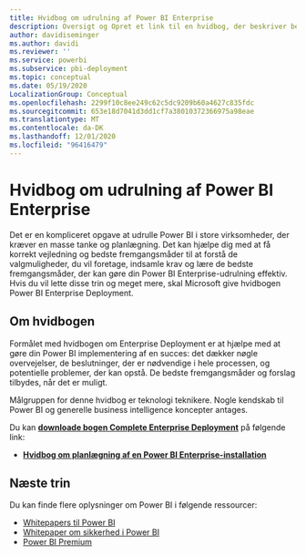```yaml
---
title: Hvidbog om udrulning af Power BI Enterprise
description: Oversigt og Opret et link til en hvidbog, der beskriver bedste fremgangsmåder for Power BI udrulninger i virksomheden
author: davidiseminger
ms.author: davidi
ms.reviewer: ''
ms.service: powerbi
ms.subservice: pbi-deployment
ms.topic: conceptual
ms.date: 05/19/2020
LocalizationGroup: Conceptual
ms.openlocfilehash: 2299f10c8ee249c62c5dc9209b60a4627c835fdc
ms.sourcegitcommit: 653e18d7041d3dd1cf7a38010372366975a98eae
ms.translationtype: MT
ms.contentlocale: da-DK
ms.lasthandoff: 12/01/2020
ms.locfileid: "96416479"
---
```

# <a name="power-bi-enterprise-deployment-whitepaper"></a>Hvidbog om udrulning af Power BI Enterprise

Det er en kompliceret opgave at udrulle Power BI i store virksomheder, der kræver en masse tanke og planlægning. Det kan hjælpe dig med at få korrekt vejledning og bedste fremgangsmåder til at forstå de valgmuligheder, du vil foretage, indsamle krav og lære de bedste fremgangsmåder, der kan gøre din Power BI Enterprise-udrulning effektiv. Hvis du vil lette disse trin og meget mere, skal Microsoft give hvidbogen Power BI Enterprise Deployment.

## <a name="about-the-whitepaper"></a>Om hvidbogen
Formålet med hvidbogen om Enterprise Deployment er at hjælpe med at gøre din Power BI implementering af en succes: det dækker nøgle overvejelser, de beslutninger, der er nødvendige i hele processen, og potentielle problemer, der kan opstå. De bedste fremgangsmåder og forslag tilbydes, når det er muligt.

Målgruppen for denne hvidbog er teknologi teknikere. Nogle kendskab til Power BI og generelle business intelligence koncepter antages.

Du kan [**downloade bogen Complete Enterprise Deployment**](https://aka.ms/PBIEnterpriseDeploymentWP) på følgende link: 

* [**Hvidbog om planlægning af en Power BI Enterprise-installation**](https://aka.ms/PBIEnterpriseDeploymentWP)

## <a name="next-steps"></a>Næste trin

Du kan finde flere oplysninger om Power BI i følgende ressourcer:

- [Whitepapers til Power BI](whitepapers.md)
- [Whitepaper om sikkerhed i Power BI](whitepaper-powerbi-security.md)
- [Power BI Premium](https://aka.ms/pbipremiumwhitepaper)

